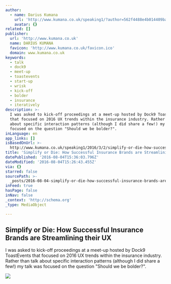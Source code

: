 ```yaml
---
author:
  - name: Darius Kumana
    url: 'http://www.kumana.co.uk/speaking1/?author=562f4488e4b014409babc537'
    avatar: {}
related: []
publisher:
  url: 'http://www.kumana.co.uk'
  name: DARIUS KUMANA
  favicon: 'http://www.kumana.co.uk/favicon.ico'
  domain: www.kumana.co.uk
keywords:
  - talk
  - dock9
  - meet-up
  - toastevents
  - start-up
  - wrisk
  - kick-off
  - bolder
  - insurance
  - iteratively
description: >-
  I was asked to kick-off proceedings at a meet-up hosted by Dock9 ToastEvents
  that focused on 2016 UX trends within the insurance industry. Rather than talk
  about specific interaction patterns (although I did share a few!) my talk was
  focused on the question "Should we be bolder?".
inLanguage: en
app_links: []
isBasedOnUrl: >-
  http://www.kumana.co.uk/speaking1/2016/3/2/simplify-or-die-how-successful-insurance-brands-are-streamlining-their-ux
title: 'Simplify or Die: How Successful Insurance Brands are Streamlining their UX'
datePublished: '2016-08-04T15:36:03.796Z'
dateModified: '2016-08-04T15:26:43.455Z'
via: {}
starred: false
sourcePath: >-
  _posts/2016-08-04-simplify-or-die-how-successful-insurance-brands-are-streaml.md
inFeed: true
hasPage: false
inNav: false
_context: 'http://schema.org'
_type: MediaObject

---
```

<article style=""><h1>Simplify or Die: How Successful Insurance Brands are Streamlining their UX</h1><p>I was asked to kick-off proceedings at a meet-up hosted by Dock9 ToastEvents that focused on 2016 UX trends within the insurance industry. Rather than talk about specific interaction patterns (although I did share a few!) my talk was focused on the question "Should we be bolder?".</p><img src="http://static1.squarespace.com/static/562f448ae4b0e412156f0ca2/562f4f1be4b06bf74662d64d/56d6df612eeb816ca62187c5/1456930748912/?format=1000w" /></article>